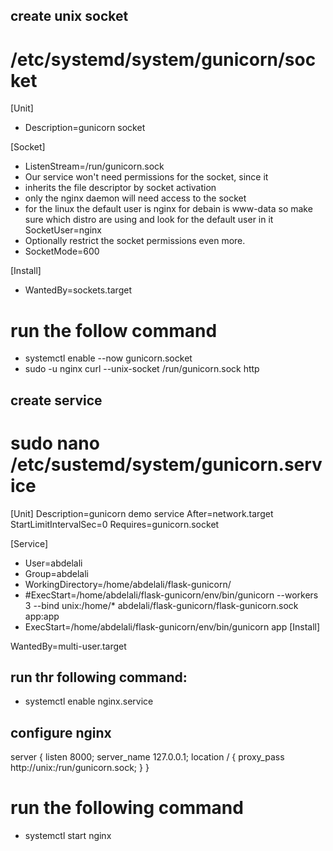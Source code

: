 ## create unix socket

# /etc/systemd/system/gunicorn/socket

[Unit]

- Description=gunicorn socket

[Socket]

- ListenStream=/run/gunicorn.sock
- Our service won't need permissions for the socket, since it
- inherits the file descriptor by socket activation
- only the nginx daemon will need access to the socket
- for the linux the default user is nginx for debain is www-data so make sure which distro are using and look for the default user in it
  SocketUser=nginx
- Optionally restrict the socket permissions even more.
- SocketMode=600

[Install]

- WantedBy=sockets.target

# run the follow command

- systemctl enable --now gunicorn.socket
- sudo -u nginx curl --unix-socket /run/gunicorn.sock http

## create service

# sudo nano /etc/sustemd/system/gunicorn.service

[Unit]
Description=gunicorn demo service
After=network.target
StartLimitIntervalSec=0
Requires=gunicorn.socket

[Service]

- User=abdelali
- Group=abdelali
- WorkingDirectory=/home/abdelali/flask-gunicorn/
- #ExecStart=/home/abdelali/flask-gunicorn/env/bin/gunicorn --workers 3 --bind unix:/home/\* abdelali/flask-gunicorn/flask-gunicorn.sock app:app
- ExecStart=/home/abdelali/flask-gunicorn/env/bin/gunicorn app
  [Install]

WantedBy=multi-user.target

## run thr following command:

- systemctl enable nginx.service

## configure nginx

server {
listen 8000;
server_name 127.0.0.1;
location / {
proxy_pass http://unix:/run/gunicorn.sock;
}
}

# run the following command

- systemctl start nginx

